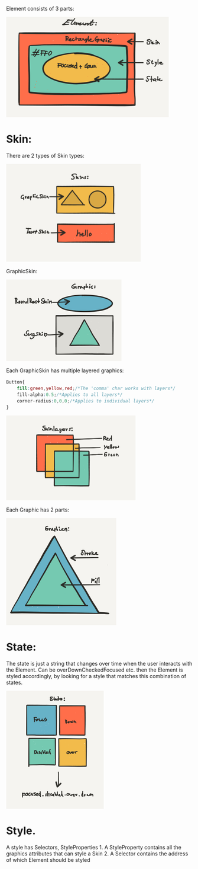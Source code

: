 Element consists of 3 parts: <!--more--> 


<img width="440" alt="img" src="https://raw.githubusercontent.com/stylekit/img/master/Element_parts.png">

# Skin:

There are 2 types of Skin types:

<img width="364" alt="img" src="https://raw.githubusercontent.com/stylekit/img/master/skin_types.png">

GraphicSkin:

<img width="312" alt="img" src="https://raw.githubusercontent.com/stylekit/img/master/graphic_types.png">

Each GraphicSkin has multiple layered graphics: 
```css
Button{
	fill:green,yellow,red;/*The 'comma' char works with layers*/
	fill-alpha:0.5;/*Applies to all layers*/
	corner-radius:0,0,0;/*Applies to individual layers*/
}
```
<img width="350" alt="img" src="https://raw.githubusercontent.com/stylekit/img/master/skin_layers.png">

Each Graphic has 2 parts:

<img width="298" alt="img" src="https://raw.githubusercontent.com/stylekit/img/master/graphics_parts.png">



# State:

The state is just a string that changes over time when the user interacts with the Element. Can be overDownCheckedFocused etc. then the Element is styled accordingly, by looking for a style that matches this combination of states.

<img width="264" alt="img" src="https://raw.githubusercontent.com/stylekit/img/master/state_types.png">

# Style.

A style has Selectors, StyleProperties 1. A StyleProperty contains all the graphics attributes that can style a Skin 2. A Selector contains the address of which Element should be styled